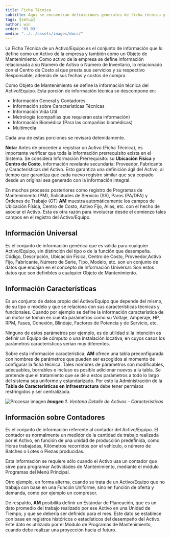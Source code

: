```yaml
---
title: Ficha Técnica
subtitle: Aqui se encuentran definiciones generales de ficha técnica y la información general que la compone.
tags: [setup]
author: win
order: '03_03'
media: "../../assets/images/docs/"
---
```


La Ficha Técnica de un Activo/Equipo es el conjunto de información que lo define como un Activo de la empresa y también como un Objeto de Mantenimiento.  Como activo de la empresa se define información relacionada a su Número de Activo o Número de Inventario, lo relacionado con el Centro de Costo al que presta sus servicios y su respectivo Responsable, además de sus fechas y costos de compra.

Como Objeto de Mantenimiento se define la información técnica del Activo/Equipo. Esta porción de información técnica se descompone en: 
- Información General y Contadores.
- Información sobre Características Técnicas
- Información Vida Útil
- Metrología (compañías que requieran esta información)
- Información Biomédica (Para las compañías biomédicas)
- Multimedia

Cada una de estas porciones se revisará detenidamente.

**Nota:** Antes de proceder a registrar un Activo (Ficha Técnica), es importante verificar que toda la información prerrequisito exista en el Sistema. Se considera Información Prerrequisito: su **Ubicación Física** y **Centro de Costo**, información revelante secundaria: Proveedor,  Fabricante y Características del Activo. Esto garantiza una definición ágil del Activo, al tiempo que garantiza que cada nuevo registro similar que sea copiado desde un original sea generado con la información integral.

En muchos procesos posteriores como registro de Programas de Mantenimiento (PM), Solicitudes de Servicio (SS), Paros (PA/DFA) y Órdenes de Trabajo (OT) **AM** muestra automáticamente los campos de Ubicación Física, Centro de Costo, Activo Fijo, Alias, etc. con el hecho de asociar el Activo. Esta es otra razón para involucrar desde el comienzo tales campos en el registro del Activo/Equipo.

## Información Universal

Es el conjunto de información genérica que es válida para cualquier Activo/Equipo, sin distinción del tipo o de la función  que  desempeña. Código, Descripción, Ubicación Física, Centro de Costo, Proveedor,Activo Fijo, Fabricante, Número de Serie, Tipo, Modelo, etc. son un conjunto de datos que encajan en el concepto de Información Universal. Son estos datos que son definibles a cualquier Objeto de Mantenimiento.

## Información Características  

Es un conjunto de datos propio del Activo/Equipo que depende del mismo, de su tipo o modelo y que se relaciona con sus características técnicas y funcionales. Cuando por ejemplo se define la información característica de un motor se  toman en cuenta parámetros como su Voltaje, Amperaje, HP, RPM, Fases, Conexión, Blindaje, Factores de Potencia y de Servicio, etc.

Ninguno  de  estos  parámetros  por ejemplo,  es  de  utilidad si la intención es definir un Equipo de cómputo o una instalación locativa, en cuyos casos los parámetros característicos serían muy diferentes.

Sobre esta  información  característica, **AM** ofrece una tabla preconfigurada con nombres de parámetros que  pueden ser escogidos al momento de configurar la ficha técnica. Tales nombres de parámetros son modificables, adecuables,  borrables e incluso es posible adicionar nuevos a la tabla. Se pretende que el tratamiento que se dé a estos parámetros a todo lo largo del sistema sea uniforme y estandarizado. Por esto la Administración de la **Tabla de Características en Infraestructura** debe tener permisos restringidos y ser centralizada.

![Procesar imagen](../../assets/images/cap03/chp03_img01.png)
_**Imagen 1.** Ventana Detalle de Activos - Características_

## Información sobre Contadores

Es el conjunto de información referente al contador del Activo/Equipo. El contador es normalmente un medidor de la cantidad de trabajo realizada por el Activo, en función de una unidad de producción predefinida, como Horas trabajadas, Kilómetros recorridos por el vehículo, o número de Batches o Lotes o Piezas producidas.

Esta información se requiere sólo cuando el Activo usa un contador que sirve para programar Actividades de Mantenimiento, mediante el módulo <a class="btn blue px-6">Programas</a> del Menú Principal.

Otro ejemplo, en forma alterna, cuando se trata de un Activo/Equipo que no trabaja con base en una Función Uniforme, sino en función de oferta y demanda, como por ejemplo un compresor.

De respaldo, **AM** posibilita definir un Estándar de Planeación, que es un dato promedio del trabajo realizado por ese Activo en una Unidad de Tiempo, y que se debería ser definido para el mes. Este dato se establece con base en registros históricos o estadísticos del desempeño del Activo. Este dato es utilizado por el Módulo de Programas de Mantenimiento, cuando debe realizar una proyección hacia el futuro.

